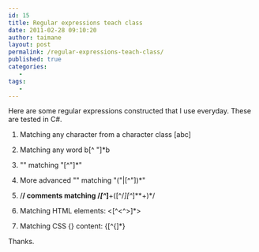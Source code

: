 ```yaml
---
id: 15
title: Regular expressions teach class
date: 2011-02-28 09:10:20
author: taimane
layout: post
permalink: /regular-expressions-teach-class/
published: true
categories:
   -
tags:
   -
---
```

Here are some regular expressions constructed that I use everyday. These are tested in C#.

1. Matching any character from a character class [abc]


2. Matching any word b[^ "]*b


3. "" matching "[^"]*"


4. More advanced "" matching "(\"|[^"])*"


5. /**/ comments matching /*[^*]**+([^/*][^*]**+)*/


6. Matching HTML elements: <[^<^>]*>


7. Matching CSS {} content: {[^{]*}


Thanks.  

